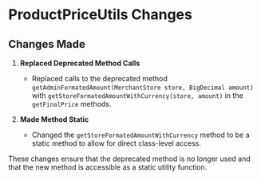# ProductPriceUtils Changes

## Changes Made

1. **Replaced Deprecated Method Calls**
   - Replaced calls to the deprecated method `getAdminFormatedAmount(MerchantStore store, BigDecimal amount)` with `getStoreFormatedAmountWithCurrency(store, amount)` in the `getFinalPrice` methods.

2. **Made Method Static**
   - Changed the `getStoreFormatedAmountWithCurrency` method to be a static method to allow for direct class-level access.

These changes ensure that the deprecated method is no longer used and that the new method is accessible as a static utility function.

